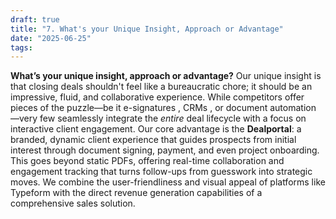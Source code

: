 ```yaml
---
draft: true
title: "7. What's your Unique Insight, Approach or Advantage"
date: "2025-06-25"
tags: 
---
```

**What’s your unique insight, approach or advantage?** Our unique insight is that closing deals shouldn't feel like a bureaucratic chore; it should be an impressive, fluid, and collaborative experience. While competitors offer pieces of the puzzle—be it e-signatures , CRMs , or document automation —very few seamlessly integrate the _entire_ deal lifecycle with a focus on interactive client engagement. Our core advantage is the **Dealportal**: a branded, dynamic client experience that guides prospects from initial interest through document signing, payment, and even project onboarding. This goes beyond static PDFs, offering real-time collaboration and engagement tracking that turns follow-ups from guesswork into strategic moves. We combine the user-friendliness and visual appeal of platforms like Typeform with the direct revenue generation capabilities of a comprehensive sales solution.
